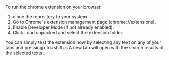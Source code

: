 To run the chrome extension on your browser.
1. clone the repository to your system.
2. Go to Chrome's extension management page (chrome://extensions).
3. Enable Developer Mode (if not already enabled).
4. Click Load unpacked and select the extension folder.

You can simply test the extension now by selecting any text on any of your tabs and pressing ctrl+shift+s
A new tab will open with the search results of the selected texts.
